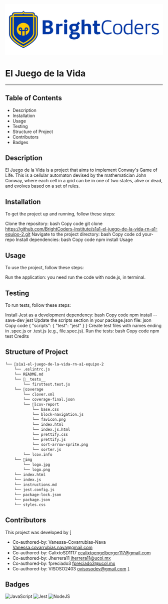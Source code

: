 ![BrightCoders](img/logo.jpg)
# El Juego de la Vida
***

## Table of Contents

* Description 
* Installation 
* Usage 
* Testing 
* Structure of Project
* Contributors
* Badges


## Description

El Juego de la Vida is a project that aims to implement Conway's Game of Life. This is a cellular automaton devised by the mathematician John Conway, where each cell in a grid can be in one of two states, alive or dead, and evolves based on a set of rules.

## Installation

To get the project up and running, follow these steps:

Clone the repository: bash Copy code git clone https://github.com/BrightCoders-Institute/s1a1-el-juego-de-la-vida-rn-a1-equipo-2.git Navigate to the project directory: bash Copy code cd your-repo Install dependencies: bash Copy code npm install Usage

## Usage

To use the project, follow these steps:

Run the application:
you need run the code with node.js, in terminal.

## Testing

To run tests, follow these steps:

Install Jest as a development dependency: bash Copy code npm install --save-dev jest Update the scripts section in your package.json file: json Copy code { "scripts": { "test": "jest" } } Create test files with names ending in .spec.js or .test.js (e.g., file.spec.js). Run the tests: bash Copy code npm test Credits

## Structure of Project

```
└── 📁s1a1-el-juego-de-la-vida-rn-a1-equipo-2
    └── .eslintrc.js
    └── README.md
    └── 📁__tests__
        └── firsttest.test.js
    └── 📁coverage
        └── clover.xml
        └── coverage-final.json
        └── 📁lcov-report
            └── base.css
            └── block-navigation.js
            └── favicon.png
            └── index.html
            └── index.js.html
            └── prettify.css
            └── prettify.js
            └── sort-arrow-sprite.png
            └── sorter.js
        └── lcov.info
    └── 📁img
        └── logo.jpg
        └── logo.png
    └── index.html
    └── index.js
    └── instructions.md
    └── jest.config.js
    └── package-lock.json
    └── package.json
    └── styles.css
```

## Contributors

This project was developed by [
* Co-authored-by: Vanessa-Covarrubias-Nava <Vanessa.covarrubias.nava@gmail.com>
* Co-authored-by: CalixtoSD1117 <ccalixtoengelberger117@gmail.com>
* Co-authored-by: Jherrera11 <jherrera11@ucol.mx>
* Co-authored-by: fpreciado3 <fpreciado3@ucol.mx>
* Co-authored-by: VISOSO2403 <ovisosodev@gmail.com>
].
## Badges

![JavaScript](https://img.shields.io/badge/javascript-%23323330.svg?style=for-the-badge&logo=javascript&logoColor=%23F7DF1E) ![Jest](https://img.shields.io/badge/-jest-%23C21325?style=for-the-badge&logo=jest&logoColor=white) ![NodeJS](https://img.shields.io/badge/node.js-6DA55F?style=for-the-badge&logo=node.js&logoColor=white)
